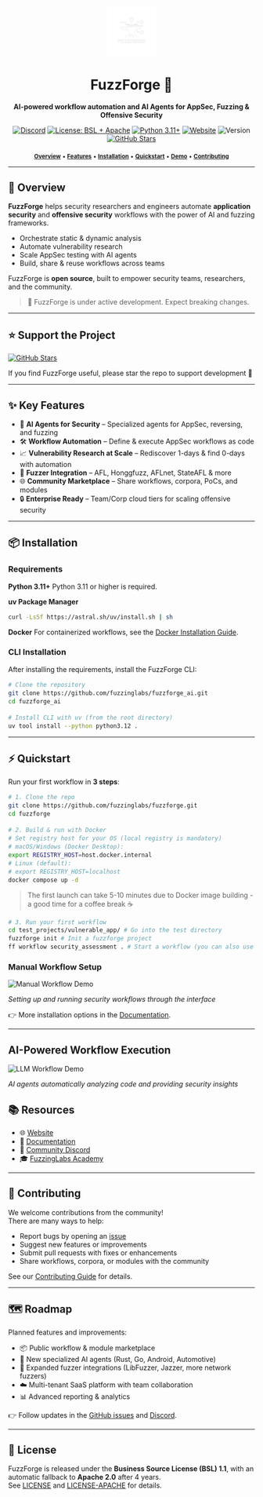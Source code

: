 <p align="center">
  <img src="docs/static/img/fuzzforge_white.png" alt="FuzzForge Banner" width="20%">
</p>
<h1 align="center">FuzzForge 🚧</h1>

<p align="center"><strong>AI-powered workflow automation and AI Agents for AppSec, Fuzzing & Offensive Security</strong></p>

<p align="center">
  <a href="https://discord.com/invite/acqv9FVG"><img src="https://img.shields.io/discord/1420767905255133267?logo=discord&label=Discord" alt="Discord"></a>
  <a href="LICENSE"><img src="https://img.shields.io/badge/license-BSL%20%2B%20Apache-orange" alt="License: BSL + Apache"></a>
  <a href="https://www.python.org/downloads/"><img src="https://img.shields.io/badge/python-3.11%2B-blue" alt="Python 3.11+"/></a>
  <a href="https://fuzzforge.ai"><img src="https://img.shields.io/badge/Website-fuzzforge.ai-blue?logo=vercel" alt="Website"/></a>
  <img src="https://img.shields.io/badge/version-0.6.0-green" alt="Version">
  <a href="https://github.com/fuzzinglabs/fuzzforge_ai/stargazers"><img src="https://img.shields.io/github/stars/fuzzinglabs/fuzzforge_ai?style=social" alt="GitHub Stars"></a>
  
</p>

<p align="center">
  <sub>
    <a href="#-overview"><b>Overview</b></a>
    • <a href="#-key-features"><b>Features</b></a>
    • <a href="#-installation"><b>Installation</b></a>
    • <a href="#-quickstart"><b>Quickstart</b></a>
    • <a href="#ai-powered-workflow-execution"><b>Demo</b></a>
    • <a href="#-contributing"><b>Contributing</b></a>
  </sub>
</p>

---

## 🚀 Overview

**FuzzForge** helps security researchers and engineers automate **application security** and **offensive security** workflows with the power of AI and fuzzing frameworks.

- Orchestrate static & dynamic analysis  
- Automate vulnerability research  
- Scale AppSec testing with AI agents  
- Build, share & reuse workflows across teams  

FuzzForge is **open source**, built to empower security teams, researchers, and the community.

> 🚧 FuzzForge is under active development. Expect breaking changes.

---

## ⭐ Support the Project

<a href="https://github.com/fuzzinglabs/fuzzforge/stargazers">
  <img src="https://img.shields.io/github/stars/fuzzinglabs/fuzzforge?style=social" alt="GitHub Stars">
</a>

If you find FuzzForge useful, please star the repo to support development 🚀

---

## ✨ Key Features

- 🤖 **AI Agents for Security** – Specialized agents for AppSec, reversing, and fuzzing  
- 🛠 **Workflow Automation** – Define & execute AppSec workflows as code  
- 📈 **Vulnerability Research at Scale** – Rediscover 1-days & find 0-days with automation  
- 🔗 **Fuzzer Integration** – AFL, Honggfuzz, AFLnet, StateAFL & more  
- 🌐 **Community Marketplace** – Share workflows, corpora, PoCs, and modules  
- 🔒 **Enterprise Ready** – Team/Corp cloud tiers for scaling offensive security  

---

## 📦 Installation

### Requirements

**Python 3.11+**
Python 3.11 or higher is required.

**uv Package Manager**
```bash
curl -LsSf https://astral.sh/uv/install.sh | sh
```

**Docker**
For containerized workflows, see the [Docker Installation Guide](https://docs.docker.com/get-docker/).

### CLI Installation

After installing the requirements, install the FuzzForge CLI:

```bash
# Clone the repository
git clone https://github.com/fuzzinglabs/fuzzforge_ai.git
cd fuzzforge_ai

# Install CLI with uv (from the root directory)
uv tool install --python python3.12 .
```

---

## ⚡ Quickstart

Run your first workflow in **3 steps**:

```bash
# 1. Clone the repo
git clone https://github.com/fuzzinglabs/fuzzforge.git
cd fuzzforge

# 2. Build & run with Docker
# Set registry host for your OS (local registry is mandatory)
# macOS/Windows (Docker Desktop):
export REGISTRY_HOST=host.docker.internal
# Linux (default):
# export REGISTRY_HOST=localhost
docker compose up -d
```

> The first launch can take 5-10 minutes due to Docker image building - a good time for a coffee break ☕

```bash
# 3. Run your first workflow
cd test_projects/vulnerable_app/ # Go into the test directory
fuzzforge init # Init a fuzzforge project
ff workflow security_assessment . # Start a workflow (you can also use ff command)
```

### Manual Workflow Setup
![Manual Workflow Demo](docs/static/videos/manual_workflow.gif)

*Setting up and running security workflows through the interface*

👉 More installation options in the [Documentation](https://fuzzforge.ai/docs).

---

## AI-Powered Workflow Execution
![LLM Workflow Demo](docs/static/videos/llm_workflow.gif)

*AI agents automatically analyzing code and providing security insights*

## 📚 Resources

- 🌐 [Website](https://fuzzforge.ai)  
- 📖 [Documentation](https://fuzzforge.ai/docs)  
- 💬 [Community Discord](https://discord.com/invite/acqv9FVG)  
- 🎓 [FuzzingLabs Academy](https://academy.fuzzinglabs.com/?coupon=GITHUB_FUZZFORGE)  

---

## 🤝 Contributing

We welcome contributions from the community!  
There are many ways to help:
- Report bugs by opening an [issue](../../issues)  
- Suggest new features or improvements  
- Submit pull requests with fixes or enhancements  
- Share workflows, corpora, or modules with the community  

See our [Contributing Guide](CONTRIBUTING.md) for details.

---

## 🗺️ Roadmap

Planned features and improvements:
- 📦 Public workflow & module marketplace
- 🤖 New specialized AI agents (Rust, Go, Android, Automotive)
- 🔗 Expanded fuzzer integrations (LibFuzzer, Jazzer, more network fuzzers)
- ☁️ Multi-tenant SaaS platform with team collaboration
- 📊 Advanced reporting & analytics

👉 Follow updates in the [GitHub issues](../../issues) and [Discord](https://discord.com/invite/acqv9FVG).

---

## 📜 License

FuzzForge is released under the **Business Source License (BSL) 1.1**, with an automatic fallback to **Apache 2.0** after 4 years.  
See [LICENSE](LICENSE) and [LICENSE-APACHE](LICENSE-APACHE) for details.
